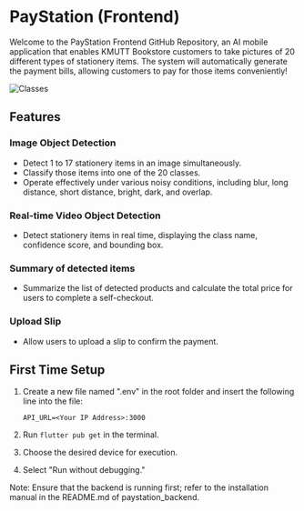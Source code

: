 # PayStation (Frontend)

Welcome to the PayStation Frontend GitHub Repository, an AI mobile application that enables KMUTT Bookstore customers to take pictures of 20 different types of stationery items. The system will automatically generate the payment bills, allowing customers to pay for those items conveniently!

![Classes](https://github.com/jedipw/paystation_backend/assets/82791342/52a3a305-1ee0-42b8-8a35-e332d5b87153)

## Features

### Image Object Detection
- Detect 1 to 17 stationery items in an image simultaneously.
- Classify those items into one of the 20 classes.
- Operate effectively under various noisy conditions, including blur, long distance, short distance, bright, dark, and overlap.

### Real-time Video Object Detection
- Detect stationery items in real time, displaying the class name, confidence score, and bounding box.

### Summary of detected items
- Summarize the list of detected products and calculate the total price for users to complete a self-checkout.

### Upload Slip
- Allow users to upload a slip to confirm the payment.

## First Time Setup

1) Create a new file named ".env" in the root folder and insert the following line into the file:
   ```env
   API_URL=<Your IP Address>:3000
   ```

2) Run `flutter pub get` in the terminal.
3) Choose the desired device for execution.
4) Select "Run without debugging."

Note: Ensure that the backend is running first; refer to the installation manual in the README.md of paystation_backend.
